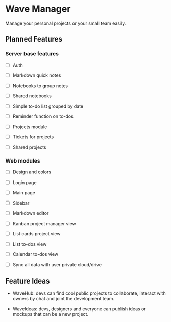 # Wave Manager

Manage your personal projects or your small team easily.

## Planned Features

### Server base features

- [ ] Auth

- [ ] Markdown quick notes

- [ ] Notebooks to group notes

- [ ] Shared notebooks

- [ ] Simple to-do list grouped by date

- [ ] Reminder function on to-dos

- [ ] Projects module

- [ ] Tickets for projects

- [ ] Shared projects

### Web modules

- [ ] Design and colors

- [ ] Login page

- [ ] Main page

- [ ] Sidebar

- [ ] Markdown editor

- [ ] Kanban project manager view

- [ ] List cards project view

- [ ] List to-dos view

- [ ] Calendar to-dos view

- [ ] Sync all data with user private cloud/drive

## Feature Ideas

- WaveHub: devs can find cool public projects to collaborate, interact with owners by chat and joint the development team.

- WaveIdeas: devs, designers and everyone can publish ideas or mockups that can be a new project.
